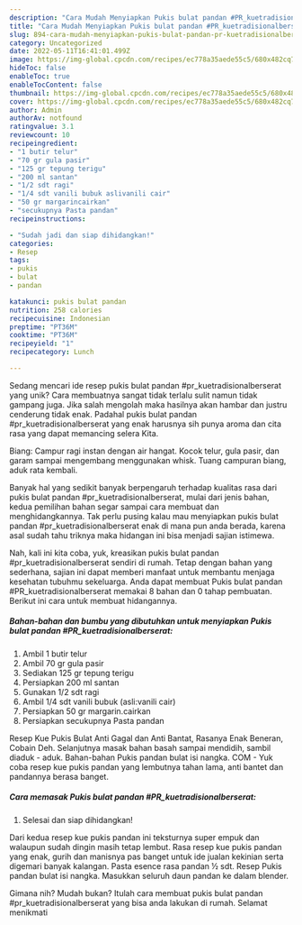 ```yaml
---
description: "Cara Mudah Menyiapkan Pukis bulat pandan #PR_kuetradisionalberserat yang Lezat"
title: "Cara Mudah Menyiapkan Pukis bulat pandan #PR_kuetradisionalberserat yang Lezat"
slug: 894-cara-mudah-menyiapkan-pukis-bulat-pandan-pr-kuetradisionalberserat-yang-lezat
category: Uncategorized
date: 2022-05-11T16:41:01.499Z
image: https://img-global.cpcdn.com/recipes/ec778a35aede55c5/680x482cq70/pukis-bulat-pandan-pr_kuetradisionalberserat-foto-resep-utama.jpg
hideToc: false
enableToc: true
enableTocContent: false
thumbnail: https://img-global.cpcdn.com/recipes/ec778a35aede55c5/680x482cq70/pukis-bulat-pandan-pr_kuetradisionalberserat-foto-resep-utama.jpg
cover: https://img-global.cpcdn.com/recipes/ec778a35aede55c5/680x482cq70/pukis-bulat-pandan-pr_kuetradisionalberserat-foto-resep-utama.jpg
author: Admin
authorAv: notfound
ratingvalue: 3.1
reviewcount: 10
recipeingredient:
- "1 butir telur"
- "70 gr gula pasir"
- "125 gr tepung terigu"
- "200 ml santan"
- "1/2 sdt ragi"
- "1/4 sdt vanili bubuk aslivanili cair"
- "50 gr margarincairkan"
- "secukupnya Pasta pandan"
recipeinstructions:

- "Sudah jadi dan siap dihidangkan!"
categories:
- Resep
tags:
- pukis
- bulat
- pandan

katakunci: pukis bulat pandan 
nutrition: 258 calories
recipecuisine: Indonesian
preptime: "PT36M"
cooktime: "PT36M"
recipeyield: "1"
recipecategory: Lunch

---
```





Sedang mencari ide resep pukis bulat pandan #pr_kuetradisionalberserat yang unik? Cara membuatnya sangat tidak terlalu sulit namun tidak gampang juga. Jika salah mengolah maka hasilnya akan hambar dan justru cenderung tidak enak. Padahal pukis bulat pandan #pr_kuetradisionalberserat yang enak harusnya sih punya aroma dan cita rasa yang dapat memancing selera Kita.





Biang: Campur ragi instan dengan air hangat. Kocok telur, gula pasir, dan garam sampai mengembang menggunakan whisk. Tuang campuran biang, aduk rata kembali.

Banyak hal yang sedikit banyak berpengaruh terhadap kualitas rasa dari pukis bulat pandan #pr_kuetradisionalberserat, mulai dari jenis bahan, kedua pemilihan bahan segar sampai cara membuat dan menghidangkannya. Tak perlu pusing kalau mau menyiapkan pukis bulat pandan #pr_kuetradisionalberserat enak di mana pun anda berada, karena asal sudah tahu triknya maka hidangan ini bisa menjadi sajian istimewa.






Nah, kali ini kita coba, yuk, kreasikan pukis bulat pandan #pr_kuetradisionalberserat sendiri di rumah. Tetap dengan bahan yang sederhana, sajian ini dapat memberi manfaat untuk membantu menjaga kesehatan tubuhmu sekeluarga. Anda dapat membuat Pukis bulat pandan #PR_kuetradisionalberserat memakai 8 bahan dan 0 tahap pembuatan. Berikut ini cara untuk membuat hidangannya.

<!--inarticleads1-->

##### Bahan-bahan dan bumbu yang dibutuhkan untuk menyiapkan Pukis bulat pandan #PR_kuetradisionalberserat:

1. Ambil 1 butir telur
1. Ambil 70 gr gula pasir
1. Sediakan 125 gr tepung terigu
1. Persiapkan 200 ml santan
1. Gunakan 1/2 sdt ragi
1. Ambil 1/4 sdt vanili bubuk (asli:vanili cair)
1. Persiapkan 50 gr margarin.cairkan
1. Persiapkan secukupnya Pasta pandan


Resep Kue Pukis Bulat Anti Gagal dan Anti Bantat, Rasanya Enak Beneran, Cobain Deh. Selanjutnya masak bahan basah sampai mendidih, sambil diaduk - aduk. Bahan-bahan Pukis pandan bulat isi nangka. COM - Yuk coba resep kue pukis pandan yang lembutnya tahan lama, anti bantet dan pandannya berasa banget. 

<!--inarticleads2-->

##### Cara memasak Pukis bulat pandan #PR_kuetradisionalberserat:


1. Selesai dan siap dihidangkan!

Dari kedua resep kue pukis pandan ini teksturnya super empuk dan walaupun sudah dingin masih tetap lembut. Rasa resep kue pukis pandan yang enak, gurih dan manisnya pas banget untuk ide jualan kekinian serta digemari banyak kalangan. Pasta esence rasa pandan ½ sdt. Resep Pukis pandan bulat isi nangka. Masukkan seluruh daun pandan ke dalam blender. 

Gimana nih? Mudah bukan? Itulah cara membuat pukis bulat pandan #pr_kuetradisionalberserat yang bisa anda lakukan di rumah. Selamat menikmati
